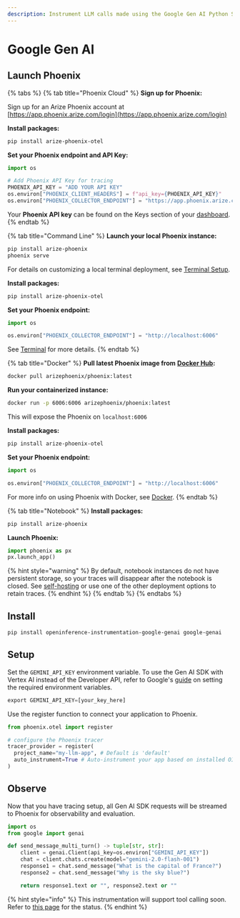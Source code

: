 ```yaml
---
description: Instrument LLM calls made using the Google Gen AI Python SDK
---
```


# Google Gen AI

## Launch Phoenix

{% tabs %}
{% tab title="Phoenix Cloud" %}
**Sign up for Phoenix:**

Sign up for an Arize Phoenix account at [https://app.phoenix.arize.com/login](https://app.phoenix.arize.com/login)

**Install packages:**

```bash
pip install arize-phoenix-otel
```

**Set your Phoenix endpoint and API Key:**

```python
import os

# Add Phoenix API Key for tracing
PHOENIX_API_KEY = "ADD YOUR API KEY"
os.environ["PHOENIX_CLIENT_HEADERS"] = f"api_key={PHOENIX_API_KEY}"
os.environ["PHOENIX_COLLECTOR_ENDPOINT"] = "https://app.phoenix.arize.com"
```

Your **Phoenix API key** can be found on the Keys section of your [dashboard](https://app.phoenix.arize.com).
{% endtab %}

{% tab title="Command Line" %}
**Launch your local Phoenix instance:**

```bash
pip install arize-phoenix
phoenix serve
```

For details on customizing a local terminal deployment, see [Terminal Setup](https://docs.arize.com/phoenix/setup/environments#terminal).

**Install packages:**

```bash
pip install arize-phoenix-otel
```

**Set your Phoenix endpoint:**

```python
import os

os.environ["PHOENIX_COLLECTOR_ENDPOINT"] = "http://localhost:6006"
```

See [Terminal](../../environments.md#terminal) for more details.
{% endtab %}

{% tab title="Docker" %}
**Pull latest Phoenix image from** [**Docker Hub**](https://hub.docker.com/r/arizephoenix/phoenix)**:**

```bash
docker pull arizephoenix/phoenix:latest
```

**Run your containerized instance:**

```bash
docker run -p 6006:6006 arizephoenix/phoenix:latest
```

This will expose the Phoenix on `localhost:6006`

**Install packages:**

```bash
pip install arize-phoenix-otel
```

**Set your Phoenix endpoint:**

```python
import os

os.environ["PHOENIX_COLLECTOR_ENDPOINT"] = "http://localhost:6006"
```

For more info on using Phoenix with Docker, see [Docker](https://docs.arize.com/phoenix/self-hosting/deployment-options/docker).
{% endtab %}

{% tab title="Notebook" %}
**Install packages:**

```bash
pip install arize-phoenix
```

**Launch Phoenix:**

```python
import phoenix as px
px.launch_app()
```

{% hint style="warning" %}
By default, notebook instances do not have persistent storage, so your traces will disappear after the notebook is closed. See [self-hosting](https://docs.arize.com/phoenix/self-hosting) or use one of the other deployment options to retain traces.
{% endhint %}
{% endtab %}
{% endtabs %}

## Install

```bash
pip install openinference-instrumentation-google-genai google-genai
```

## Setup

Set the `GEMINI_API_KEY` environment variable. To use the Gen AI SDK with Vertex AI instead of the Developer API, refer to Google's [guide](https://cloud.google.com/vertex-ai/generative-ai/docs/sdks/overview) on setting the required environment variables.

```python
export GEMINI_API_KEY=[your_key_here]
```

Use the register function to connect your application to Phoenix.

```python
from phoenix.otel import register

# configure the Phoenix tracer
tracer_provider = register(
  project_name="my-llm-app", # Default is 'default'
  auto_instrument=True # Auto-instrument your app based on installed OI dependencies
)
```

## Observe

Now that you have tracing setup, all Gen AI SDK requests will be streamed to Phoenix for observability and evaluation.

```python
import os
from google import genai

def send_message_multi_turn() -> tuple[str, str]:
    client = genai.Client(api_key=os.environ["GEMINI_API_KEY"])
    chat = client.chats.create(model="gemini-2.0-flash-001")
    response1 = chat.send_message("What is the capital of France?")
    response2 = chat.send_message("Why is the sky blue?")

    return response1.text or "", response2.text or ""
```

{% hint style="info" %}
This instrumentation will support tool calling soon. Refer to [this page](https://pypi.org/project/openinference-instrumentation-google-genai/#description) for the status.&#x20;
{% endhint %}
